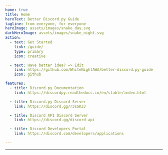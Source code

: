 ```yaml
---
home: true
title: Home
heroText: Better Discord.py Guide
tagline: from everyone, for everyone
heroImage: assets/images/snake_day.svg
darkHeroImage: assets/images/snake_night.svg
action:
  - text: Get Started
    link: /guide/
    type: primary
    icon: creative

  - text: Have better idea? => Edit
    link: https://github.com/WhiteNightAWA/better-discord.py-guide
    icon: github

features:
  - title: Discord.py Documentation 
    link: https://discordpy.readthedocs.io/en/stable/index.html

  - title: Discord.py Discord Server
    link: https://discord.gg/r3sSKJJ

  - title: Discord API Discord Server
    link: https://discord.gg/discord-api

  - title: Discord Developers Portal
    link: https://discord.com/developers/applications

---
```


***

